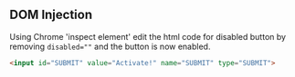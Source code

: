 ## DOM Injection 

Using Chrome 'inspect element' edit the html code for disabled button by removing `disabled=""` and the button is now enabled.

```html
<input id="SUBMIT" value="Activate!" name="SUBMIT" type="SUBMIT">
```

